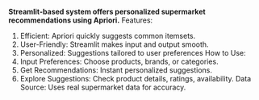 **Streamlit-based system offers personalized supermarket recommendations using Apriori.**
Features:
1. Efficient: Apriori quickly suggests common itemsets.
2. User-Friendly: Streamlit makes input and output smooth.
3. Personalized: Suggestions tailored to user preferences
How to Use:
1. Input Preferences: Choose products, brands, or categories.
2. Get Recommendations: Instant personalized suggestions.
3. Explore Suggestions: Check product details, ratings, availability.
Data Source:
Uses real supermarket data for accuracy.
